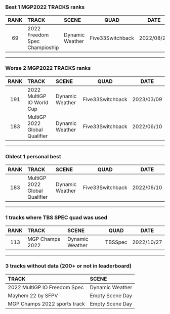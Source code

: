 ### Best 1 MGP2022 TRACKS ranks
|RANK|TRACK|SCENE|QUAD|DATE|
|:---:|:---|:---|:---:|:---:|
|69|2022 Freedom Spec Champioship|Dynamic Weather|Five33Switchback|2022/08/22|
---
### Worse 2 MGP2022 TRACKS ranks
|RANK|TRACK|SCENE|QUAD|DATE|
|:---:|:---|:---|:---:|:---:|
|191|2022 MultiGP IO World Cup|Dynamic Weather|Five33Switchback|2023/03/09|
|183|MultiGP 2022 Global Qualifier|Dynamic Weather|Five33Switchback|2022/06/10|
---
### Oldest 1 personal best
|RANK|TRACK|SCENE|QUAD|DATE|
|:---:|:---|:---|:---:|:---:|
|183|MultiGP 2022 Global Qualifier|Dynamic Weather|Five33Switchback|2022/06/10|
---
### 1 tracks where TBS SPEC quad was used
|RANK|TRACK|SCENE|QUAD|DATE|
|:---:|:---|:---|:---:|:---:|
|113|MGP Champs 2022|Dynamic Weather|TBSSpec|2022/10/27|
---
### 3 tracks without data (200+ or not in leaderboard)
|TRACK|SCENE|
|:---|:---|
|2022 MultiGP IO Freedom Spec|Dynamic Weather|
|Mayhem 22 by SFPV|Empty Scene Day|
|MGP Champs 2022 sports track|Empty Scene Day|
